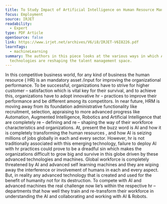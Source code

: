 ```yaml
---
title: To Study Impact of Artificial Intelligence on Human Resource Management
focus: Employment
source: IRJET
readability:
  - Expert
type: PDF Article
openSource: false
link: https://www.irjet.net/archives/V6/i8/IRJET-V6I8226.pdf
learnTags:
  - machineLearning
summary: The authors in this piece looks at the various ways in which AI
  technologies are reshaping the talent management space.
---
```

In this competitive business world, for any kind of business the human resource ( HR) is an mandatory asset /input for improving the organizational performance. To be successful, organizations have to strive for higher customer – satisfaction which is vital key for their survival, and to achieve this, organizations have to adopt innovative hr – practices to improve their performance and be different among its competitors. In near future, HRM is moving away from its foundation administrative functionality like recruitment, selection, appraising to more advanced progress like Automation, Augmented Intelligence, Robotics and Artificial Intelligence that are completely re – defining and re – shaping the way of their workforce characteristics and organizations. At, present the buzz word is AI and how it is completely transforming the human resources , and how AI is seizing millions of jobs globally in each and every sector. However, hr is not traditionally associated with this emerging technology, failure to deploy AI with hr practices could prove to be a dreadful sin which makes the organizations difficult to grow big and survive in this globe driven by these advanced technologies and machines. Global workforce is completely threatened by AI and advanced self learning machines and they are wiping away the interference or involvement of humans in each and every aspect. But, in reality any advanced technology that is created and used for the benefit of humanity not for its destruction. To compete with AI and advanced machines the real challenge now lie’s within the respective hr – departments that how well they train and re-transform their workforce in understanding the AI and collaborating and working with AI & Robots.